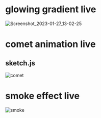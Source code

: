 # glowing gradient live 
 ![Screenshot_2023-01-27_13-02-25](https://user-images.githubusercontent.com/109500059/215032961-a2913206-228a-4afb-8a08-12e907ad2487.png)
# comet animation live 
## sketch.js
![comet](https://user-images.githubusercontent.com/109500059/215042468-6bf1e246-7e46-4e5c-aef8-8d19b0f5cb96.png)
# smoke effect live 
![smoke](https://user-images.githubusercontent.com/109500059/215048413-b2a25e38-beb3-4887-b750-7aa0d6743b52.png)

